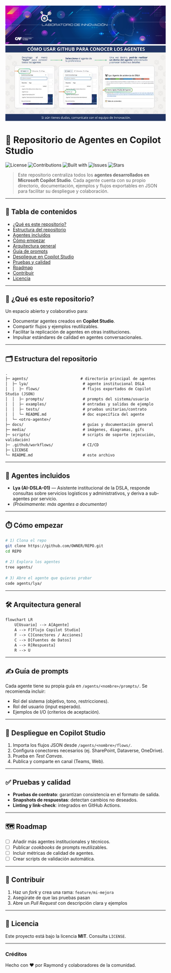 <p align="center">
  <img src="./media/d00f3a1f-c7e0-4a5b-943b-3bc872e4740e.webp" alt="Banner Laboratorio de Innovación"/>
  <img src="./media/ImagenMain.png" alt="Banner Laboratorio de Innovación"/>
</p>


# 🤖 Repositorio de Agentes en Copilot Studio

![License](https://img.shields.io/badge/license-MIT-informational)
![Contributions](https://img.shields.io/badge/contributions-welcome-success)
![Built with](https://img.shields.io/badge/built%20with-Microsoft%20Copilot%20Studio-0078D4)
![Issues](https://img.shields.io/github/issues/OWNER/REPO)
![Stars](https://img.shields.io/github/stars/OWNER/REPO)

> Este repositorio centraliza todos los **agentes desarrollados en Microsoft Copilot Studio**. Cada agente cuenta con su propio directorio, documentación, ejemplos y flujos exportables en JSON para facilitar su despliegue y colaboración.

---

## 🧭 Tabla de contenidos

* [¿Qué es este repositorio?](#-qué-es-este-repositorio)
* [Estructura del repositorio](#-estructura-del-repositorio)
* [Agentes incluidos](#-agentes-incluidos)
* [Cómo empezar](#-cómo-empezar)
* [Arquitectura general](#-arquitectura-general)
* [Guía de prompts](#-guía-de-prompts)
* [Despliegue en Copilot Studio](#-despliegue-en-copilot-studio)
* [Pruebas y calidad](#-pruebas-y-calidad)
* [Roadmap](#-roadmap)
* [Contribuir](#-contribuir)
* [Licencia](#-licencia)

---

## 📌 ¿Qué es este repositorio?

Un espacio abierto y colaborativo para:

* Documentar agentes creados en **Copilot Studio**.
* Compartir flujos y ejemplos reutilizables.
* Facilitar la replicación de agentes en otras instituciones.
* Impulsar estándares de calidad en agentes conversacionales.

---

## 🗂️ Estructura del repositorio

```text
.
├─ agents/                       # directorio principal de agentes
│  ├─ lya/                        # agente institucional DSLA
│  │  ├─ flows/                   # flujos exportados de Copilot Studio (JSON)
│  │  ├─ prompts/                 # prompts del sistema/usuario
│  │  ├─ examples/                # entradas y salidas de ejemplo
│  │  ├─ tests/                   # pruebas unitarias/contrato
│  │  └─ README.md                # doc específica del agente
│  └─ <otro-agente>/
├─ docs/                          # guías y documentación general
├─ media/                         # imágenes, diagramas, gifs
├─ scripts/                       # scripts de soporte (ejecución, validación)
├─ .github/workflows/             # CI/CD
├─ LICENSE
└─ README.md                      # este archivo
```

---

## 🤖 Agentes incluidos

* **Lya (AI-DSLA-01)** — Asistente institucional de la DSLA, responde consultas sobre servicios logísticos y administrativos, y deriva a sub-agentes por servicio.
* *(Próximamente: más agentes a documentar)*

---

## ⏱️ Cómo empezar

```bash
# 1) Clona el repo
git clone https://github.com/OWNER/REPO.git
cd REPO

# 2) Explora los agentes
tree agents/

# 3) Abre el agente que quieras probar
code agents/lya/
```

---

## 🛠️ Arquitectura general

```mermaid
flowchart LR
    U[Usuario] --> A[Agente]
    A --> F[Flujo Copilot Studio]
    F --> C[Conectores / Acciones]
    C --> D[Fuentes de Datos]
    A --> R[Respuesta]
    R --> U
```

---

## ✍️ Guía de prompts

Cada agente tiene su propia guía en `/agents/<nombre>/prompts/`.
Se recomienda incluir:

* Rol del sistema (objetivo, tono, restricciones).
* Rol del usuario (input esperado).
* Ejemplos de I/O (criterios de aceptación).

---

## 🚀 Despliegue en Copilot Studio

1. Importa los flujos JSON desde `/agents/<nombre>/flows/`.
2. Configura conectores necesarios (ej. SharePoint, Dataverse, OneDrive).
3. Prueba en *Test Canvas*.
4. Publica y comparte en canal (Teams, Web).

---

## ✅ Pruebas y calidad

* **Pruebas de contrato**: garantizan consistencia en el formato de salida.
* **Snapshots de respuestas**: detectan cambios no deseados.
* **Linting y link-check**: integrados en GitHub Actions.

---

## 🗺️ Roadmap

* [ ] Añadir más agentes institucionales y técnicos.
* [ ] Publicar *cookbooks* de prompts reutilizables.
* [ ] Incluir métricas de calidad de agentes.
* [ ] Crear scripts de validación automática.

---

## 🤝 Contribuir

1. Haz un *fork* y crea una rama: `feature/mi-mejora`
2. Asegúrate de que las pruebas pasan
3. Abre un *Pull Request* con descripción clara y ejemplos

---

## 📄 Licencia

Este proyecto está bajo la licencia **MIT**. Consulta `LICENSE`.

---

### Créditos

Hecho con ❤️ por Raymond y colaboradores de la comunidad.
